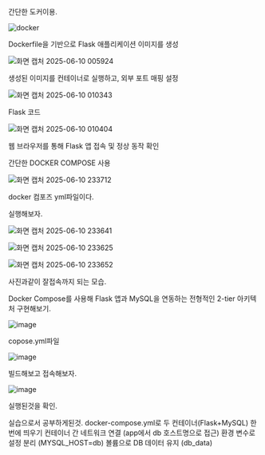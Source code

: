 간단한 도커이용.

![docker](https://github.com/user-attachments/assets/6583c78c-2159-436a-a013-ea3bd1d152c6)

Dockerfile을 기반으로 Flask 애플리케이션 이미지를 생성

![화면 캡처 2025-06-10 005924](https://github.com/user-attachments/assets/99004f92-3718-44f0-95e6-0fe80d431ada)

생성된 이미지를 컨테이너로 실행하고, 외부 포트 매핑 설정

![화면 캡처 2025-06-10 010343](https://github.com/user-attachments/assets/b1a11b3f-fd7b-4d1d-9813-96c1fb0f6887)

Flask 코드

![화면 캡처 2025-06-10 010404](https://github.com/user-attachments/assets/7e42843a-5377-4fb7-af49-29ad87ba8688)

웹 브라우저를 통해 Flask 앱 접속 및 정상 동작 확인













간단한 DOCKER COMPOSE 사용

![화면 캡처 2025-06-10 233712](https://github.com/user-attachments/assets/e656642f-3c59-4716-8178-a2e5a67a2b93)

docker 컴포즈 yml파일이다.


실행해보자.

![화면 캡처 2025-06-10 233641](https://github.com/user-attachments/assets/242d4031-0814-466e-91fe-15022ab9a069)


![화면 캡처 2025-06-10 233625](https://github.com/user-attachments/assets/5475a1d9-2b1a-4318-9146-c4bb32e6f98a)

![화면 캡처 2025-06-10 233652](https://github.com/user-attachments/assets/76892127-3340-4e98-a2b4-0611f3835948)

사진과같이 잘접속까지 되는 모습.




Docker Compose를 사용해 Flask 앱과 MySQL을 연동하는 전형적인 2-tier 아키텍처 구현해보기.


![image](https://github.com/user-attachments/assets/b1b27ea0-07eb-4dc1-b1e5-211157d4eb09)

copose.yml파일

![image](https://github.com/user-attachments/assets/9c1439df-ab93-4ba9-a9f0-62dcb5505051)

빌드해보고 접속해보자.

![image](https://github.com/user-attachments/assets/cf3d8904-a2a8-4e87-afc1-cbd70a3c80df)

실행된것을 확인.

실습으로서 공부하게된것.
docker-compose.yml로 두 컨테이너(Flask+MySQL) 한 번에 띄우기
컨테이너 간 네트워크 연결 (app에서 db 호스트명으로 접근)
환경 변수로 설정 분리 (MYSQL_HOST=db)
볼륨으로 DB 데이터 유지 (db_data)






